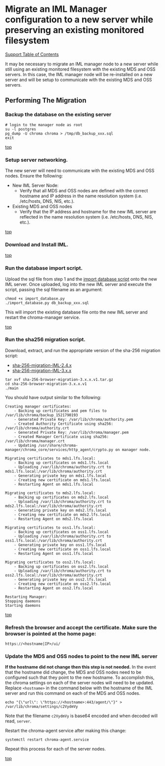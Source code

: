 # Migrate an IML Manager configuration to a new server while preserving an existing monitored filesystem

[Support Table of Contents](TOC.md)

It may be necessary to migrate an IML manager node to a new server while still using an existing monitored filesystem with the existing MDS and OSS servers. In this case, the IML manager node will be re-installed on a new server and will be setup to communicate with the existing MDS and OSS servers.

## Performing The Migration

### Backup the database on the existing server

```shell
# login to the manager node as root
su -l postgres
pg_dump -U chroma chroma > /tmp/db_backup_xxx.sql
exit
```

[top](#migrate-an-iml-manager-configuration-to-a-new-server-while-preserving-an-existing-monitored-filesystem)

### Setup server networking.

The new server will need to communicate with the existing MDS and OSS nodes. Ensure the following:
  * New IML Server Node:
    * Verify that all MDS and OSS nodes are defined with the correct hostname and IP address in the name resolution system (i.e. /etc/hosts, DNS, NIS, etc.).
  * Existing MDS and OSS nodes
    * Verify that the IP address and hostname for the new IML server are reflected in the name resolution system (i.e. /etc/hosts, DNS, NIS, etc.).

[top](#migrate-an-iml-manager-configuration-to-a-new-server-while-preserving-an-existing-monitored-filesystem)

### Download and Install IML.

[top](#migrate-an-iml-manager-configuration-to-a-new-server-while-preserving-an-existing-monitored-filesystem)

### Run the database import script.

Upload the sql file from step 1 and the [import database script](scripts/import-customer-database.md) onto the new IML server. Once uploaded, log into the new IML server and execute the script, passing the sql filename as an argument:
```shell
chmod +x import_database.py
./import_database.py db_backup_xxx.sql
```

This will import the existing database file onto the new IML server and restart the chroma-manager service. 

[top](#migrate-an-iml-manager-configuration-to-a-new-server-while-preserving-an-existing-monitored-filesystem)

### Run the sha256 migration script.

Download, extract, and run the appropriate version of the sha-256 migration script:
* [sha-256-migration-IML-2.4.x](scripts/sha-256-migration/sha-256-browser-migration-2.4.x.v1.tar.gz)
* [sha-256-migration-IML-3.x.x](scripts/sha-256-migration/sha-256-browser-migration-3.x.x.v1.tar.gz)

```shell
tar xvf sha-256-browser-migration-3.x.x.v1.tar.gz
cd sha-256-browser-migration-3.x.x.v1
./main
```

You should have output similar to the following:
```
Creating manager certificates:
    - Backing up certificates and pem files to /var/lib/chroma/backup_1521790193
    - Generated Private Key: /var/lib/chroma/authority.pem
    - Created Authority Certificate using sha256: /var/lib/chroma/authority.crt
    - Generated Private Key: /var/lib/chroma/manager.pem
    - Created Manager Certificate using sha256: /var/lib/chroma/manager.crt
    - Updating /usr/share/chroma-manager/chroma_core/services/http_agent/crypto.py on manager node.

Migrating certificates to mds1.lfs.local:
    - Backing up certificates on mds1.lfs.local
    - Uploading /var/lib/chroma/authority.crt to mds1.lfs.local:/var/lib/chroma/authority.crt
    - Generating private key on mds1.lfs.local
    - Creating new certificate on mds1.lfs.local
    - Restarting Agent on mds1.lfs.local

Migrating certificates to mds2.lfs.local:
    - Backing up certificates on mds2.lfs.local
    - Uploading /var/lib/chroma/authority.crt to mds2.lfs.local:/var/lib/chroma/authority.crt
    - Generating private key on mds2.lfs.local
    - Creating new certificate on mds2.lfs.local
    - Restarting Agent on mds2.lfs.local

Migrating certificates to oss1.lfs.local:
    - Backing up certificates on oss1.lfs.local
    - Uploading /var/lib/chroma/authority.crt to oss1.lfs.local:/var/lib/chroma/authority.crt
    - Generating private key on oss1.lfs.local
    - Creating new certificate on oss1.lfs.local
    - Restarting Agent on oss1.lfs.local

Migrating certificates to oss2.lfs.local:
    - Backing up certificates on oss2.lfs.local
    - Uploading /var/lib/chroma/authority.crt to oss2.lfs.local:/var/lib/chroma/authority.crt
    - Generating private key on oss2.lfs.local
    - Creating new certificate on oss2.lfs.local
    - Restarting Agent on oss2.lfs.local

Restarting Manager:
Stopping daemons
Starting daemons
```

[top](#migrate-an-iml-manager-configuration-to-a-new-server-while-preserving-an-existing-monitored-filesystem)

### Refresh the browser and accept the certificate. Make sure the browser is pointed at the home page:
```
https://<hostname|IP>/ui/
```

### Update the MDS and OSS nodes to point to the new IML server

**If the hostname did not change then this step is not needed.** In the event that the hostname did change, the MDS and OSS nodes need to be configured such that they point to the new hostname. To accomplish this, the chroma settings on each of the server nodes will need to be updated. Replace `<hostname>` in the command below with the hostname of the IML server and run this command on each of the MDS and OSS nodes.
```shell
echo "{\"url\": \"https://<hostname>:443/agent/\"}" > /var/lib/chroma/settings/c2VydmVy
```

Note that the filename `c2VydmVy` is base64 encoded and when decoded will read, `server`. 

Restart the chroma-agent service after making this change:
```shell
systemctl restart chroma-agent.service
```

Repeat this process for each of the server nodes. 

[top](#migrate-an-iml-manager-configuration-to-a-new-server-while-preserving-an-existing-monitored-filesystem)